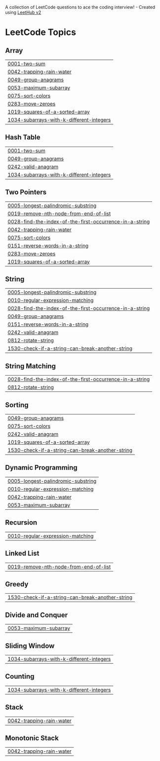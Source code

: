 A collection of LeetCode questions to ace the coding interview! - Created using [LeetHub v2](https://github.com/arunbhardwaj/LeetHub-2.0)
<!---LeetCode Topics Start-->
# LeetCode Topics
## Array
|  |
| ------- |
| [0001-two-sum](https://github.com/harnxxxxxx/leetcode-solutions/tree/master/0001-two-sum) |
| [0042-trapping-rain-water](https://github.com/harnxxxxxx/leetcode-solutions/tree/master/0042-trapping-rain-water) |
| [0049-group-anagrams](https://github.com/harnxxxxxx/leetcode-solutions/tree/master/0049-group-anagrams) |
| [0053-maximum-subarray](https://github.com/harnxxxxxx/leetcode-solutions/tree/master/0053-maximum-subarray) |
| [0075-sort-colors](https://github.com/harnxxxxxx/leetcode-solutions/tree/master/0075-sort-colors) |
| [0283-move-zeroes](https://github.com/harnxxxxxx/leetcode-solutions/tree/master/0283-move-zeroes) |
| [1019-squares-of-a-sorted-array](https://github.com/harnxxxxxx/leetcode-solutions/tree/master/1019-squares-of-a-sorted-array) |
| [1034-subarrays-with-k-different-integers](https://github.com/harnxxxxxx/leetcode-solutions/tree/master/1034-subarrays-with-k-different-integers) |
## Hash Table
|  |
| ------- |
| [0001-two-sum](https://github.com/harnxxxxxx/leetcode-solutions/tree/master/0001-two-sum) |
| [0049-group-anagrams](https://github.com/harnxxxxxx/leetcode-solutions/tree/master/0049-group-anagrams) |
| [0242-valid-anagram](https://github.com/harnxxxxxx/leetcode-solutions/tree/master/0242-valid-anagram) |
| [1034-subarrays-with-k-different-integers](https://github.com/harnxxxxxx/leetcode-solutions/tree/master/1034-subarrays-with-k-different-integers) |
## Two Pointers
|  |
| ------- |
| [0005-longest-palindromic-substring](https://github.com/harnxxxxxx/leetcode-solutions/tree/master/0005-longest-palindromic-substring) |
| [0019-remove-nth-node-from-end-of-list](https://github.com/harnxxxxxx/leetcode-solutions/tree/master/0019-remove-nth-node-from-end-of-list) |
| [0028-find-the-index-of-the-first-occurrence-in-a-string](https://github.com/harnxxxxxx/leetcode-solutions/tree/master/0028-find-the-index-of-the-first-occurrence-in-a-string) |
| [0042-trapping-rain-water](https://github.com/harnxxxxxx/leetcode-solutions/tree/master/0042-trapping-rain-water) |
| [0075-sort-colors](https://github.com/harnxxxxxx/leetcode-solutions/tree/master/0075-sort-colors) |
| [0151-reverse-words-in-a-string](https://github.com/harnxxxxxx/leetcode-solutions/tree/master/0151-reverse-words-in-a-string) |
| [0283-move-zeroes](https://github.com/harnxxxxxx/leetcode-solutions/tree/master/0283-move-zeroes) |
| [1019-squares-of-a-sorted-array](https://github.com/harnxxxxxx/leetcode-solutions/tree/master/1019-squares-of-a-sorted-array) |
## String
|  |
| ------- |
| [0005-longest-palindromic-substring](https://github.com/harnxxxxxx/leetcode-solutions/tree/master/0005-longest-palindromic-substring) |
| [0010-regular-expression-matching](https://github.com/harnxxxxxx/leetcode-solutions/tree/master/0010-regular-expression-matching) |
| [0028-find-the-index-of-the-first-occurrence-in-a-string](https://github.com/harnxxxxxx/leetcode-solutions/tree/master/0028-find-the-index-of-the-first-occurrence-in-a-string) |
| [0049-group-anagrams](https://github.com/harnxxxxxx/leetcode-solutions/tree/master/0049-group-anagrams) |
| [0151-reverse-words-in-a-string](https://github.com/harnxxxxxx/leetcode-solutions/tree/master/0151-reverse-words-in-a-string) |
| [0242-valid-anagram](https://github.com/harnxxxxxx/leetcode-solutions/tree/master/0242-valid-anagram) |
| [0812-rotate-string](https://github.com/harnxxxxxx/leetcode-solutions/tree/master/0812-rotate-string) |
| [1530-check-if-a-string-can-break-another-string](https://github.com/harnxxxxxx/leetcode-solutions/tree/master/1530-check-if-a-string-can-break-another-string) |
## String Matching
|  |
| ------- |
| [0028-find-the-index-of-the-first-occurrence-in-a-string](https://github.com/harnxxxxxx/leetcode-solutions/tree/master/0028-find-the-index-of-the-first-occurrence-in-a-string) |
| [0812-rotate-string](https://github.com/harnxxxxxx/leetcode-solutions/tree/master/0812-rotate-string) |
## Sorting
|  |
| ------- |
| [0049-group-anagrams](https://github.com/harnxxxxxx/leetcode-solutions/tree/master/0049-group-anagrams) |
| [0075-sort-colors](https://github.com/harnxxxxxx/leetcode-solutions/tree/master/0075-sort-colors) |
| [0242-valid-anagram](https://github.com/harnxxxxxx/leetcode-solutions/tree/master/0242-valid-anagram) |
| [1019-squares-of-a-sorted-array](https://github.com/harnxxxxxx/leetcode-solutions/tree/master/1019-squares-of-a-sorted-array) |
| [1530-check-if-a-string-can-break-another-string](https://github.com/harnxxxxxx/leetcode-solutions/tree/master/1530-check-if-a-string-can-break-another-string) |
## Dynamic Programming
|  |
| ------- |
| [0005-longest-palindromic-substring](https://github.com/harnxxxxxx/leetcode-solutions/tree/master/0005-longest-palindromic-substring) |
| [0010-regular-expression-matching](https://github.com/harnxxxxxx/leetcode-solutions/tree/master/0010-regular-expression-matching) |
| [0042-trapping-rain-water](https://github.com/harnxxxxxx/leetcode-solutions/tree/master/0042-trapping-rain-water) |
| [0053-maximum-subarray](https://github.com/harnxxxxxx/leetcode-solutions/tree/master/0053-maximum-subarray) |
## Recursion
|  |
| ------- |
| [0010-regular-expression-matching](https://github.com/harnxxxxxx/leetcode-solutions/tree/master/0010-regular-expression-matching) |
## Linked List
|  |
| ------- |
| [0019-remove-nth-node-from-end-of-list](https://github.com/harnxxxxxx/leetcode-solutions/tree/master/0019-remove-nth-node-from-end-of-list) |
## Greedy
|  |
| ------- |
| [1530-check-if-a-string-can-break-another-string](https://github.com/harnxxxxxx/leetcode-solutions/tree/master/1530-check-if-a-string-can-break-another-string) |
## Divide and Conquer
|  |
| ------- |
| [0053-maximum-subarray](https://github.com/harnxxxxxx/leetcode-solutions/tree/master/0053-maximum-subarray) |
## Sliding Window
|  |
| ------- |
| [1034-subarrays-with-k-different-integers](https://github.com/harnxxxxxx/leetcode-solutions/tree/master/1034-subarrays-with-k-different-integers) |
## Counting
|  |
| ------- |
| [1034-subarrays-with-k-different-integers](https://github.com/harnxxxxxx/leetcode-solutions/tree/master/1034-subarrays-with-k-different-integers) |
## Stack
|  |
| ------- |
| [0042-trapping-rain-water](https://github.com/harnxxxxxx/leetcode-solutions/tree/master/0042-trapping-rain-water) |
## Monotonic Stack
|  |
| ------- |
| [0042-trapping-rain-water](https://github.com/harnxxxxxx/leetcode-solutions/tree/master/0042-trapping-rain-water) |
<!---LeetCode Topics End-->